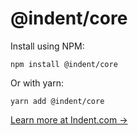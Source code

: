 # @indent/core

Install using NPM:

```
npm install @indent/core
```

Or with yarn:

```
yarn add @indent/core
```

[Learn more at Indent.com →](https://indent.com)
